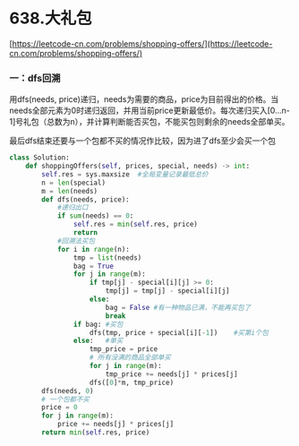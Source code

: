 # 638.大礼包

[https://leetcode-cn.com/problems/shopping-offers/](https://leetcode-cn.com/problems/shopping-offers/)

### 一：dfs回溯

用dfs(needs, price)递归，needs为需要的商品，price为目前得出的价格。当needs全部元素为0时递归返回，并用当前price更新最低价。每次递归买入[0...n-1]号礼包（总数为n），并计算判断能否买包，不能买包则剩余的needs全部单买。

最后dfs结束还要与一个包都不买的情况作比较，因为进了dfs至少会买一个包

```python
class Solution:
    def shoppingOffers(self, prices, special, needs) -> int:
        self.res = sys.maxsize	#全局变量记录最低总价
        n = len(special)
        m = len(needs)
        def dfs(needs, price):
            #递归出口
            if sum(needs) == 0:
                self.res = min(self.res, price)
                return
            #回溯法买包
            for i in range(n):
                tmp = list(needs)
                bag = True
                for j in range(m):
                    if tmp[j] - special[i][j] >= 0:
                        tmp[j] = tmp[j] - special[i][j]
                    else:
                        bag = False #有一种物品已满，不能再买包了
                        break
                if bag: #买包
                    dfs(tmp, price + special[i][-1])    #买第i个包
                else:   #单买
                    tmp_price = price
                    # 所有没满的商品全部单买
                    for j in range(m):
                        tmp_price += needs[j] * prices[j]
                    dfs([0]*m, tmp_price)
        dfs(needs, 0)
        # 一个包都不买
        price = 0
        for j in range(m):
            price += needs[j] * prices[j]
        return min(self.res, price)
```

